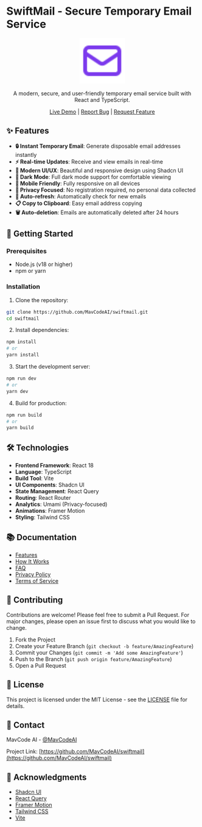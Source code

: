 # SwiftMail - Secure Temporary Email Service

<div align="center">
  <img src="public/mail.svg" alt="SwiftMail Logo" width="120" />
  
  A modern, secure, and user-friendly temporary email service built with React and TypeScript.
  
  [Live Demo](https://swiftmail.vercel.app) | [Report Bug](https://github.com/MavCodeAI/swiftmail/issues) | [Request Feature](https://github.com/MavCodeAI/swiftmail/issues)
</div>

## ✨ Features

- **🔒 Instant Temporary Email**: Generate disposable email addresses instantly
- **⚡ Real-time Updates**: Receive and view emails in real-time
- **🎨 Modern UI/UX**: Beautiful and responsive design using Shadcn UI
- **🌙 Dark Mode**: Full dark mode support for comfortable viewing
- **📱 Mobile Friendly**: Fully responsive on all devices
- **🔐 Privacy Focused**: No registration required, no personal data collected
- **🔄 Auto-refresh**: Automatically check for new emails
- **📋 Copy to Clipboard**: Easy email address copying
- **🗑️ Auto-deletion**: Emails are automatically deleted after 24 hours

## 🚀 Getting Started

### Prerequisites

- Node.js (v18 or higher)
- npm or yarn

### Installation

1. Clone the repository:
```bash
git clone https://github.com/MavCodeAI/swiftmail.git
cd swiftmail
```

2. Install dependencies:
```bash
npm install
# or
yarn install
```

3. Start the development server:
```bash
npm run dev
# or
yarn dev
```

4. Build for production:
```bash
npm run build
# or
yarn build
```

## 🛠️ Technologies

- **Frontend Framework**: React 18
- **Language**: TypeScript
- **Build Tool**: Vite
- **UI Components**: Shadcn UI
- **State Management**: React Query
- **Routing**: React Router
- **Analytics**: Umami (Privacy-focused)
- **Animations**: Framer Motion
- **Styling**: Tailwind CSS

## 📚 Documentation

- [Features](/docs/features.md)
- [How It Works](/docs/how-it-works.md)
- [FAQ](/docs/faq.md)
- [Privacy Policy](/docs/privacy.md)
- [Terms of Service](/docs/terms.md)

## 🤝 Contributing

Contributions are welcome! Please feel free to submit a Pull Request. For major changes, please open an issue first to discuss what you would like to change.

1. Fork the Project
2. Create your Feature Branch (`git checkout -b feature/AmazingFeature`)
3. Commit your Changes (`git commit -m 'Add some AmazingFeature'`)
4. Push to the Branch (`git push origin feature/AmazingFeature`)
5. Open a Pull Request

## 📝 License

This project is licensed under the MIT License - see the [LICENSE](LICENSE) file for details.

## 📧 Contact

MavCode AI - [@MavCodeAI](https://twitter.com/MavCodeAI)

Project Link: [https://github.com/MavCodeAI/swiftmail](https://github.com/MavCodeAI/swiftmail)

## 🙏 Acknowledgments

- [Shadcn UI](https://ui.shadcn.com/)
- [React Query](https://tanstack.com/query/latest)
- [Framer Motion](https://www.framer.com/motion/)
- [Tailwind CSS](https://tailwindcss.com/)
- [Vite](https://vitejs.dev/)
